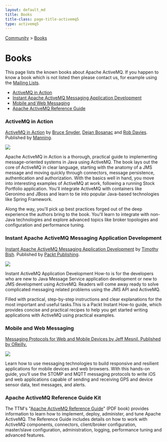 ```yaml
---
layout: default_md
title: Books
title-class: page-title-activemq5
type: activemq5
---  
```


[Community](community) > [Books](books)

Books
=====

This page lists the known books about Apache ActiveMQ. If you happen to know a book which is not listed then please contact us, for example using the [Mailing Lists](contact#mailing).

*   [ActiveMQ in Action](https://www.manning.com/books/activemq-in-action)
*   [Instant Apache ActiveMQ Messaging Application Development](https://subscription.packtpub.com/book/application-development/9781782169413)
*   [Mobile and Web Messaging](http://shop.oreilly.com/product/0636920032366.do)
*   [Apache ActiveMQ Reference Guide](http://www.ttmsolutions.com/Apache_Software/ActiveMQ_Reference_Guide.php)

### ActiveMQ in Action

[ActiveMQ in Action](https://www.manning.com/books/activemq-in-action) by [Bruce Snyder](http://bruceblog.org/), [Dejan Bosanac](http://www.nighttale.net/) and [Rob Davies](http://rajdavies.blogspot.com/). Published by [Manning](http://www.manning.com).

[![](http://www.manning.com/snyder/snyder_cover150.jpg)](https://www.manning.com/books/activemq-in-action)

Apache ActiveMQ in Action is a thorough, practical guide to implementing message-oriented systems in Java using ActiveMQ. The book lays out the core of ActiveMQ in clear language, starting with the anatomy of a JMS message and moving quickly through connectors, message persistence, authentication and authorization. With the basics well in hand, you move into interesting examples of ActiveMQ at work, following a running Stock Portfolio application. You'll integrate ActiveMQ with containers like Geronimo and JBoss and learn to tie into popular Java-based technologies like Spring Framework.

Along the way, you'll pick up best practices forged out of the deep experience the authors bring to the book. You'll learn to integrate with non-Java technologies and explore advanced topics like broker topologies and configuration and performance tuning.

### Instant Apache ActiveMQ Messaging Application Development

[Instant Apache ActiveMQ Messaging Application Development](https://subscription.packtpub.com/book/application-development/9781782169413) by [Timothy Bish](http://timbish.blogspot.com/). Published by [Packt Publishing](http://www.packtpub.com/).

[![](https://static.packt-cdn.com/products/9781782169413/cover/smaller)](https://subscription.packtpub.com/book/application-development/9781782169413)

Instant ActiveMQ Application Development How-to is for the developers who are new to Java Message Service application development or new to JMS development using ActiveMQ. Readers will come away ready to solve complicated messaging related problems using the JMS API and ActiveMQ.

Filled with practical, step-by-step instructions and clear explanations for the most important and useful tasks.This is a Packt Instant How-to guide, which provides concise and practical recipes to help you get started writing applications with ActiveMQ using practical examples.

### Mobile and Web Messaging

[Messaging Protocols for Web and Mobile Devices by Jeff Mesnil. Published by OReilly.](http://shop.oreilly.com/product/0636920032366.do)

[![](http://akamaicovers.oreilly.com/images/0636920032366/cat.gif)](http://shop.oreilly.com/product/0636920032366.do)

Learn how to use messaging technologies to build responsive and resilient applications for mobile devices and web browsers. With this hands-on guide, you’ll use the STOMP and MQTT messaging protocols to write iOS and web applications capable of sending and receiving GPS and device sensor data, text messages, and alerts.

### Apache ActiveMQ Reference Guide Kit

The TTM's "[Apache ActiveMQ Reference Guide](http://www.ttmsolutions.com/Apache_Software/ActiveMQ_Reference_Guide.php)" (PDF book) provides information to learn how to implement, deploy, administer, and tune Apache ActiveMQ. The Reference Guide includes details on how to work with ActiveMQ components, connectors, client/broker configuration, master/slave configuration, administration, logging, performance tuning and advanced features.

